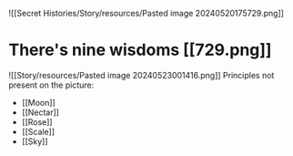 
![[Secret Histories/Story/resources/Pasted image 20240520175729.png]]
# There's nine wisdoms [[729.png]]
![[Story/resources/Pasted image 20240523001416.png]]
Principles not present on the picture:
- [[Moon]]
- [[Nectar]]
- [[Rose]]
- [[Scale]]
- [[Sky]]